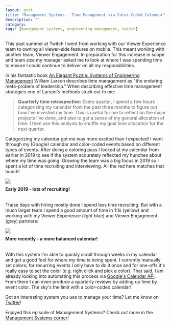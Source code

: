 ```yaml
---
layout: post
title: "Management Systems - Time Management via Color-Coded Calendar"
description: ""
category: 
tags: [management systems, engineering management, twitch]
---
```


This past summer at Twitch I went from working with our Viewer Experience team to owning all viewer-side features on mobile. This meant working with another team, Viewer Engagement. In preparation for this increase in scope and team size my manager asked me to look at where I was spending time to ensure I could continue to deliver on all my responsibilities.

In his fantastic book [An Elegant Puzzle: Systems of Engineering Management][1] William Larson describes time management as "the enduring meta-probem of leadership." When describing effective time management strategies one of Larson's methods stuck out to me:

<blockquote>
<strong>Quarterly time retrospective:</strong> Every quarter, I spend a few hours categorizing my calendar from the past three months to figure out how I’ve invested my time. This is useful for me to reflect on the major projects I’ve done, and also to get a sense of my general allocation of time. I then use this analysis to shuffle my goal time allocation for the next quarter.
</blockquote>

Categorizing my calendar got me way more excited than I expected! I went through my (Google) calendar and color-coded events based on different types of events. After doing a coloring pass I looked at my calendar from earlier in 2019 to see if the system accurately reflected my hunches about where my time was going. Growing the team was a big focus in 2019 so I spent a lot of time recruiting and interviewing. All the red here matches that hunch!

<div>
    <img class="rounded-corners" style="max-width: 700px; border: 1px; margin-top: 0px;" src="{{ site.images2019 }}/12-16/feb-2019.jpg"/>
    <p class="caption-text" style="line-height: 1.5em; margin-bottom: 30px; margin-top: 6px;"><strong>Early 2019 - lots of recruiting!</strong></p>
</div>
 
These days with hiring mostly done I spend less time recruiting. But with a much larger team I spend a good amount of time in 1:1s (yellow) and working with my Viewer Experience (light blue) and Viewer Engagement (grey) partners:
 
<div>
    <img class="rounded-corners" style="max-width: 700px; border: 1px; margin-top: 0px;" src="{{ site.images2019 }}/12-16/dec-2019.jpg"/>
    <p class="caption-text" style="line-height: 1.5em; margin-bottom: 30px; margin-top: 6px;"><strong>More recently - a more balanced calendar!</strong></p>
</div>

With this system I'm able to quickly scroll through weeks in my calendar and get a good feel for where my time is being spent. I currently manually set colors; for recurring events I only have to do it once and for one-offs it's really easy to set the color (e.g. right click and pick a color). That said, I am already looking into automating this process via [Google's Calendar API][2]. From there I can even produce a quarterly reviews by adding up time by event color. The sky's the limit with a color-coded calendar!

Got an interesting system you use to manage your time? Let me know on [Twitter][3]!

Enjoyed this episode of Management Systems? Check out more in the [Management Systems corner][9]!

[1]: https://www.amazon.com/dp/B07QYCHJ7V/
[2]: https://developers.google.com/calendar/v3/reference/events#resource
[3]: https://twitter.com/markmcerqueira
[9]: {{site.base_url}}/archive/#management+systems

